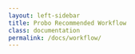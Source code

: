 ```yaml
---
layout: left-sidebar
title: Probo Recommended Workflow
class: documentation
permalink: /docs/workflow/
---
```

